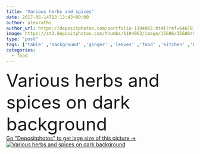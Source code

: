 ```yaml
---
title: 'Various herbs and spices'
date: 2017-06-14T13:13:43+00:00
author: alexraths
author_url: https://depositphotos.com/portfolio-1194063.html?ref=64678756
image: https://st3.depositphotos.com/thumbs/1194063/image/15686/156864514/api_thumb_450.jpg?forcejpeg=true
type: "post"
tags: ['table' ,'background' ,'ginger' ,'leaves' ,'food' ,'kitchen' ,'board' ,'cooking' ,'cuisine' ,'ingredient' ,'preparation' ,'Menu' ,'restaurant' ,'frame' ,'rustic' ,'herbs' ,'pepper' ,'domestic' ,'vegetables' ,'bowl' ,'garlic' ,'condiment' ,'mix' ,'dry' ,'asian' ,'assortment' ,'powder' ,'ground' ,'choice' ,'spice' ,'paprika' ,'Variety' ,'seasoning' ,'various' ,'spices' ,'chilli' ,'slate' ,'salt' ,'lime' ,'diverse' ,'flavouring' ,'indian' ,'curry' ,'cinnamon' ,'nutmeg' ,'turmeric' ,'flavoring' ,'milled' ,'anise' ,'copy space' ]
categories: 
  - food
---
```

<div aling="center">
            <font size="60"> Various herbs and spices on dark background</font>   
</div>
<div>
    <a href='https://depositphotos.com/156864514/stock-photo-various-herbs-and-spices.html?ref=64678756' target=_blank > Go "Depositphotos" to get lage size of this picture ->
        <img href='https://depositphotos.com/156864514/stock-photo-various-herbs-and-spices.html?ref=64678756' src='https://st3.depositphotos.com/1194063/15686/i/950/depositphotos_156864514-stock-photo-various-herbs-and-spices.jpg?forcejpeg=true' alt='Various herbs and spices on dark background' >
    </a>
</div>
